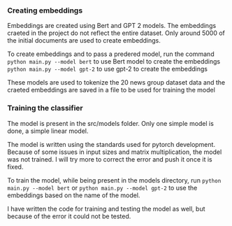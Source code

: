 ### Creating embeddings

Embeddings are created using Bert and GPT 2 models. 
The embeddings craeted in the project do not reflect the entire dataset. Only around 5000 of the initial documents are used to create embeddings.

To create embeddings and to pass a predered model, run the command 
`python main.py --model bert` to use Bert model to create the embeddings
`python main.py --model gpt-2` to use gpt-2 to create the embeddings

These models are used to tokenize the 20 news group dataset data and the craeted embeddings are saved in a file to be used for training the model

### Training the classifier 
The model is present in the src/models folder. 
Only one simple model is done, a simple linear model.

The model is written using the standards used for pytorch development. Because of some issues in input sizes and matrix multiplication, the model was not trained. I will try more to correct the error and push it once it is fixed.

To train the model, while being present in the models directory, run
`python main.py --model bert` or `python main.py --model gpt-2` to use the embeddings based on the name of the model.

I have written the code for training and testing the model as well, but because of the error it could not be tested.
